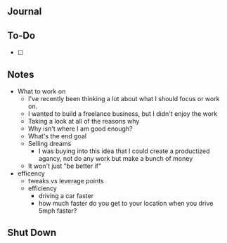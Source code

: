 ## Journal


## To-Do
- [ ] 

## Notes
- What to work on
	- I've recently been thinking a lot about what I should focus or work on.
	- I wanted to build a freelance business, but I didn't enjoy the work
	- Taking a look at all of the reasons why
	- Why isn't where I am good enough?
	- What's the end goal
	- Selling dreams
		- I was buying into this idea that I could create a productized agancy, not do any work but make a bunch of money
	- It won't just "be better if" 
- efficency
	- tweaks vs leverage points
	- efficiency 
		- driving a car faster
		- how much faster do you get to your location when you drive 5mph faster?

## Shut Down
